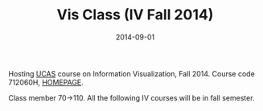 ﻿---
date: 2014-09-01
layout: post
title: Vis Class (IV Fall 2014)
thread: 10
categories: News
tags: []
excerpt: 
---

Hosting [UCAS](http://www.ucas.ac.cn/) course on Information Visualization, Fall 2014. Course code 712060H, [HOMEPAGE](http://vis.ios.ac.cn/UCAS_14_Fall/index.php/Home).

Class member 70->110. All the following IV courses will be in fall semester.